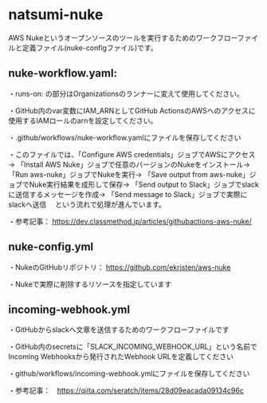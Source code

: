 # natsumi-nuke

AWS Nukeというオープンソースのツールを実行するためのワークフローファイルと定義ファイル(nuke-configファイル)です。

## nuke-workflow.yaml:

  ・runs-on: の部分はOrganizationsのランナーに変えて使用してください。
  
  ・GitHub内のvar変数にIAM_ARNとしてGitHub ActionsのAWSへのアクセスに使用するIAMロールのarnを設定してください。

  ・.github/workflows/nuke-workflow.yamlにファイルを保存してください

  ・このファイルでは、「Configure AWS credentials」ジョブでAWSにアクセス→
  「Install AWS Nuke」ジョブで任意のバージョンのNukeをインストール→
  「Run aws-nuke」ジョブでNukeを実行→
  「Save output from aws-nuke」ジョブでNuke実行結果を成形して保存→
  「Send output to Slack」ジョブでslackに送信するメッセージを作成→
  「Send message to Slack」ジョブで実際にslackへ送信　
  という流れで処理が進んでいます。

  ・参考記事： https://dev.classmethod.jp/articles/githubactions-aws-nuke/


## nuke-config.yml

  ・NukeのGitHubリポジトリ： https://github.com/ekristen/aws-nuke
  
  ・Nukeで実際に削除するリソースを指定しています


## incoming-webhook.yml

  ・GitHubからslackへ文章を送信するためのワークフローファイルです

  ・GitHub内のsecretsに「SLACK_INCOMING_WEBHOOK_URL」という名前でIncoming Webhooksから発行されたWebhook URLを定義してください
  
  ・github/workflows/incoming-webhook.ymlにファイルを保存してください

  ・参考記事：　https://qiita.com/seratch/items/28d09eacada09134c96c

  
  

  
  
